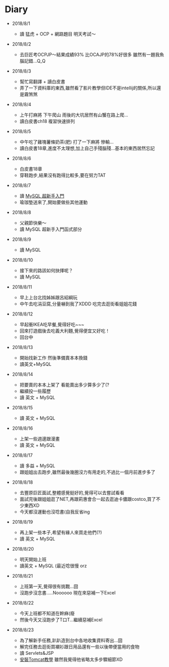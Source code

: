 # Diary

* 2018/8/1
  * 讀 猛虎 + OCP + 網路題目 明天考試～

* 2018/8/2
  * 去巨匠考OCPJP～結果成績93% 比OCAJP的78%好很多 雖然有一題我魚腦記錯...Q_Q

* 2018/8/3
  * 幫忙寫翻譯 + 讀白皮書
  * 弄了一下資料庫的東西,雖然看了影片教學但IDE不是intellij的關係,所以還是霧煞煞

* 2018/8/4
  * 上午打麻將 下午爬山 雨後的大坑居然有山蟹在路上爬...
  * 讀白皮書ch18 複習快速排列

* 2018/8/5
  * 中午吃了雞塊薯條奶茶(肥) 打了一下麻將 慘輸...
  * 讀白皮書18章,進度不太理想,加上自己手殘腦殘...基本的東西居然忘記

* 2018/8/6
  * 白皮書18章
  * 穿鞋跑步,結果沒有跑得比較多,要在努力TAT

* 2018/8/7
  * 讀 [MySQL 超新手入門](http://www.codedata.com.tw/database/mysql-tutorial-getting-started)
  * 瑜珈墊送來了,開始要做些其他運動

* 2018/8/8
  * 父親節快樂～
  * 讀 MySQL 超新手入門函式部分

* 2018/8/9
  * 讀 MySQL

* 2018/8/10
  * 接下來的路該如何抉擇呢？
  * 讀 MySQL

* 2018/8/11
  * 早上上台北找姊姊跟呂紹綱玩
  * 中午去吃涓豆腐,分量嚇到我了XDDD 吃完去逛街看姐姐花錢

* 2018/8/12
  * 早起衝IKEA吃早餐,覺得好吃~~~
  * 回來打遊戲後去吃義大利麵,覺得便宜又好吃！
  * 回台中

* 2018/8/13
  * 開始找新工作 然後準備賣本本換錢
  * 讀英文+MySQL

* 2018/8/14
  * 把要賣的本本上架了 看能賣出多少算多少了(?
  * 繼續投一些履歷
  * 讀 英文 + MySQL

* 2018/8/15
  * 讀 英文 + MySQL

* 2018/8/16
  * 上架一些週邊跟漫畫
  * 讀 英文 + MySQL

* 2018/8/17
  * 讀 多益 + MySQL
  * 跟姐姐出去跑步,雖然最後幾圈沒力有用走的,不過比一個月前進步多了

* 2018/8/18
  * 去豐原巨匠面試,整體感覺挺好的,覺得可以去嘗試看看
  * 面試完後跟姐姐逛了NET,再跟莉惠會合一起去逛迪卡儂跟costco,買了不少東西XD
  * 今天都沒運動也沒唸書(自我反省ing

* 2018/8/19
  * 再上架一些本子,希望有緣人來買走他們(?)
  * 讀 英文 + MySQL

* 2018/8/20
  * 明天開始上班
  * 讀英文 + MySQL (最近唸很慢 orz

* 2018/8/21
  * 上班第一天,覺得很有挑戰...囧
  * 沒跑步沒念書.....Noooooo 現在來惡補一下Excel

* 2018/8/22
  * 今天上班都不知道在幹麻(廢
  * 然後今天又沒跑步了T口T...繼續惡補Excel

* 2018/8/23
  * 為了解新手任務,趴趴造到台中各地收集資料寄出...囧
  * 解完任務去逛街買襯衫跟日用品還有一些以後帶便當用的食物
  * 讀 Servlets&JSP
  * [安裝Tomcat教學](http://pclevin.blogspot.com/2014/12/apache-tomcat-8.html)  雖然我覺得他省略太多步驟細節XD
